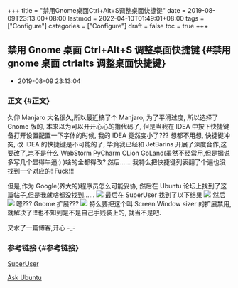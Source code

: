 +++
title = "禁用Gnome桌面Ctrl+Alt+S调整桌面快捷键"
date = 2019-08-09T23:13:00+08:00
lastmod = 2022-04-10T01:49:01+08:00
tags = ["Configure"]
categories = ["Configure"]
draft = false
toc = true
+++

## 禁用 Gnome 桌面 Ctrl+Alt+S 调整桌面快捷键 {#禁用 gnome 桌面 ctrlalts 调整桌面快捷键}

-   2019-08-09 23:13:04


### 正文 {#正文}

久仰 Manjaro 大名很久,所以最近搞了个 Manjaro, 为了平滑过度, 所以选择了
Gnome 版的, 本来以为可以开开心心的撸代码了, 但是当我在 IDEA 中按下快捷键
备打开设置配置一下字体的时候, 我的 IDEA 竟然变小了??? 想都不用想,
快捷键冲突, 改 IDEA 的快捷键是不可能的了, 毕竟我已经和 JetBarins
开展了深度合作,这要改了,岂不是什么 WebStorm PyCharm CLion
GoLand(虽然不经常用,但是据说多写几个显得牛逼:) )啥的全都得改? 然后......
我特么把快捷键列表翻了个遍也没找到一个对应的! Fuck!!!

但是,作为 Google(养大的)程序员怎么可能妥协, 然后在 Ubuntu
论坛上找到了这篇帖子,但是我就啥都没找到......
![](https://waver.me/album/images/post/2019/08/02.png) 最后在 SuperUser
找到了以下结果 ![](https://waver.me/album/images/post/2019/08/03.png)
然后 ![](https://waver.me/album/images/post/2019/08/04.png) 嗯??? Gnome
扩展??? ![](https://waver.me/album/images/post/2019/08/01.png)
特么要把这个叫 Screen Window sizer 的扩展禁用,
就解决了!!!也不知到是不是自己手贱装上的, 就当不是吧.

又水了一篇博客,开心 -_-


### 参考链接 {#参考链接}

[SuperUser](https://superuser.com/questions/1352037/ctrl-alt-s-on-ubuntu-18-04-triggers-a-screen-size-toggle-but-is-not-listed-i)

[Ask
Ubuntu](https://askubuntu.com/questions/74041/how-do-i-disable-ctrlalts-to-minimize-a-window?newreg=fd6736b0f20d4307ab995a5ba33a117d)
